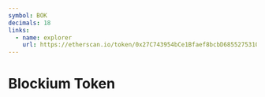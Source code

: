 ```yaml
---
symbol: BOK
decimals: 18
links:
  - name: explorer
    url: https://etherscan.io/token/0x27C743954bCe1Bfaef8bcbD685527531001D88D7
---
```


# Blockium Token
